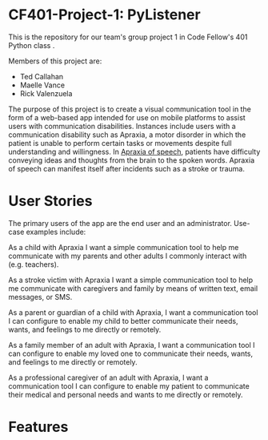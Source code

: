 # CF401-Project-1: PyListener

This is the repository for our team's group project 1 in Code Fellow's 401 Python class .

Members of this project are:
 * Ted Callahan
 * Maelle Vance
 * Rick Valenzuela

The purpose of this project is to create a visual communication tool in the form of a web-based app intended for use on mobile platforms to assist users with communication disabilities.
Instances include users with a communication disability such as Apraxia, a motor disorder in which the patient is unable to perform certain tasks or movements despite full understanding and willingness. In [Apraxia of speech](https://en.wikipedia.org/wiki/Apraxia_of_speech), patients have difficulty conveying ideas and thoughts from the brain to the spoken words. Apraxia of speech can manifest itself after incidents such as a stroke or trauma.


# User Stories

The primary users of the app are the end user and an administrator. Use-case examples include:


As a child with Apraxia I want a simple communication tool to help me communicate with my parents and other adults I commonly interact with (e.g. teachers).


As a stroke victim with Apraxia I want a simple communication tool to help me communicate with caregivers and family by means of written text, email messages, or SMS.


As a parent or guardian of a child with Apraxia, I want a communication tool I can configure to enable my child to better communicate their needs, wants, and feelings to me directly or remotely.


As a family member of an adult with Apraxia, I want a communication tool I can configure to enable my loved one to communicate their needs, wants, and feelings to me directly or remotely.


As a professional caregiver of an adult with Apraxia, I want a communication tool I can configure to enable my patient to communicate their medical and personal needs and wants to me directly or remotely.

# Features






